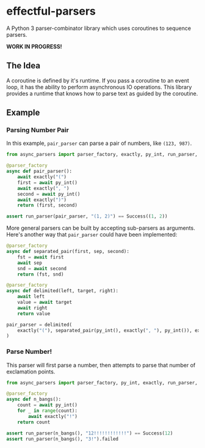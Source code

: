 # effectful-parsers

A Python 3 parser-combinator library which uses coroutines to sequence parsers.

**WORK IN PROGRESS!**

## The Idea

A coroutine is defined by it's runtime. If you pass a coroutine to an event loop, it has the ability to perform asynchronous IO operations. This library provides a runtime that knows how to parse text as guided by the coroutine.

## Example

### Parsing Number Pair

In this example, `pair_parser` can parse a pair of numbers, like `(123, 987)`.

```python
from async_parsers import parser_factory, exactly, py_int, run_parser, Success

@parser_factory
async def pair_parser():
    await exactly("(")
    first = await py_int()
    await exactly(", ")
    second = await py_int()
    await exactly(")")
    return (first, second)

assert run_parser(pair_parser, "(1, 2)") == Success((1, 2))
```

More general parsers can be built by accepting sub-parsers as arguments. Here's another way that `pair_parser` could have been implemented:

```python
@parser_factory
async def separated_pair(first, sep, second):
    fst = await first
    await sep
    snd = await second
    return (fst, snd)

@parser_factory
async def delimited(left, target, right):
    await left
    value = await target
    await right
    return value

pair_parser = delimited(
    exactly("("), separated_pair(py_int(), exactly(", "), py_int()), exactly(")"),
)
```

### Parse Number!

This parser will first parse a number, then attempts to parse that number of exclamation points.

```python
from async_parsers import parser_factory, py_int, exactly, run_parser, Success

@parser_factory
async def n_bangs():
    count = await py_int()
    for _ in range(count):
        await exactly("!")
    return count

assert run_parser(n_bangs(), "12!!!!!!!!!!!!") == Success(12)
assert run_parser(n_bangs(), "3!").failed
```
